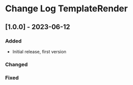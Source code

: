 # Change Log TemplateRender


## [1.0.0] - 2023-06-12

### Added

- Initial release, first version

### Changed

### Fixed
